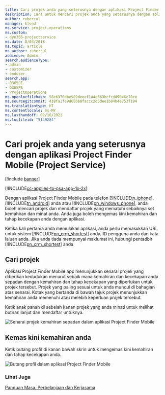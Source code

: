 ```yaml
---
title: Cari projek anda yang seterusnya dengan aplikasi Project Finder Mobile
description: Cara untuk mencari projek anda yang seterusnya dengan aplikasi Project Finder Mobile untuk Project Service
author: ruhercul
manager: kfend
ms.service: project-operations
ms.custom:
- dyn365-projectservice
ms.date: 8/03/2018
ms.topic: article
ms.author: ruhercul
audience: Admin
search.audienceType:
- admin
- customizer
- enduser
search.app:
- D365CE
- D365PS
- ProjectOperations
ms.openlocfilehash: 58e6970dbe902deeef144e563bcfcd09046c70ce
ms.sourcegitcommit: 418fa1fe9d605b8faccc2d5dee1b04b4e753f194
ms.translationtype: HT
ms.contentlocale: ms-MY
ms.lasthandoff: 02/10/2021
ms.locfileid: "5149284"
---
```

# <a name="find-your-next-project-with-the-project-finder-mobile-app-project-service"></a>Cari projek anda yang seterusnya dengan aplikasi Project Finder Mobile (Project Service)

[!include [banner](../includes/psa-now-project-operations.md)]

[!INCLUDE[cc-applies-to-psa-app-1x-2x](../includes/cc-applies-to-psa-app-1x-2x.md)]

Dengan aplikasi Project Finder Mobile pada telefon [!INCLUDE[tn_iphone](../includes/tn-iphone.md)], [!INCLUDE[tn_android](../includes/tn-android.md)] anda atau [!INCLUDE[pn_windows_phone](../includes/pn-windows-phone.md)], anda boleh mencari projek dan mendaftar projek yang mematuhi sebaiknya set kemahiran dan minat anda. Anda juga boleh mengemas kini kemahiran dan tahap kecekapan anda dengan aplikasi.  
  
 Ketika kali pertama anda memulakan aplikasi, anda perlu memasukkan URL untuk sistem [!INCLUDE[pn_crm_shortest](../includes/pn-crm-shortest.md)] anda, ID pengguna anda dan kata laluan anda. Jika anda tiada mempunyai maklumat ini, hubungi pentadbir [!INCLUDE[pn_crm_shortest](../includes/pn-crm-shortest.md)] anda.  
  
## <a name="find-a-project"></a>Cari projek  
 Aplikasi Project Finder Mobile app menunjukkan senarai projek yang diberikan kedudukan menurut sebaik mana kemahiran dan kecekapan anda sepadan dengan kemahiran dan tahap kecekapan yang diperlukan untuk projek tersebut. Projek yang paling sesuai untuk anda muncul di bahagian atas senarai. Kotak yang bertanda di bawah tajuk projek menunjukkan kemahiran anda memenuhi atau melebih keperluan projek tersebut.  
  
 Ketik anak panah di sebelah kanan projek yang anda minati untuk melihat butiran lanjut dan mendaftar untuknya.  
  
 ![Senarai projek kemahiran sepadan dalam aplikasi Project Finder Mobile](../psa/media/project-service-project-finder-list.png "Senarai projek kemahiran sepadan dalam aplikasi Project Finder Mobile")  
  
## <a name="update-your-skills"></a>Kemas kini kemahiran anda  
 Ketik butang profil di kanan bawah skrin untuk mengemas kini kemahiran dan tahap kecekapan anda.  
  
 ![Butang profil dalam aplikasi Project Finder Mobile](../psa/media/project-service-project-finder-profile.png "Butang profil dalam aplikasi Project Finder Mobile")  
  
### <a name="see-also"></a>Lihat Juga  
 [Panduan Masa, Perbelanjaan dan Kerjasama](../psa/time-expense-collaboration-guide.md)
